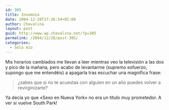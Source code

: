 ```yaml
---
id: 305
title: Insomnio
date: 2004-12-28T17:26:54+02:00
author: Chavalina
layout: post
guid: http://www.wp.chavalina.net/?p=305
permalink: /2004/12/28/post-305/
categories:
  - Sólo mío
---
```

Mis horarios cambiados me llevan a leer mientras veo la televisión a las dos y pico de la mañana, pero acabo de levantarme (supremo esfuerzo, supongo que me entendéis) a apagarla tras escuchar una magnífica frase:

> ¿sabes que si no te acuestas con alguien en un año puedes volver a revirginizarte?

Ya decía yo que «Sexo en Nueva York» no era un título muy prometedor. A ver si vuelve South Park!